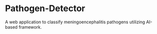 # Pathogen-Detector
A web application to classify meningoencephalitis pathogens utilizing AI-based framework.
